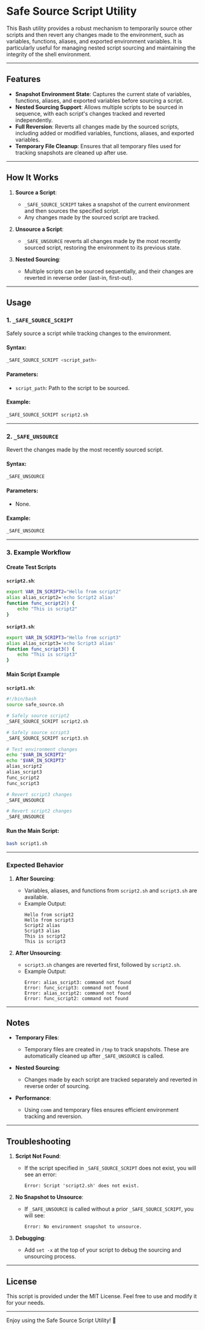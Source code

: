 
# Safe Source Script Utility

This Bash utility provides a robust mechanism to temporarily source other scripts and then revert any changes made to the environment, such as variables, functions, aliases, and exported environment variables. It is particularly useful for managing nested script sourcing and maintaining the integrity of the shell environment.

---

## Features

- **Snapshot Environment State**: Captures the current state of variables, functions, aliases, and exported variables before sourcing a script.
- **Nested Sourcing Support**: Allows multiple scripts to be sourced in sequence, with each script's changes tracked and reverted independently.
- **Full Reversion**: Reverts all changes made by the sourced scripts, including added or modified variables, functions, aliases, and exported variables.
- **Temporary File Cleanup**: Ensures that all temporary files used for tracking snapshots are cleaned up after use.

---

## How It Works

1. **Source a Script**:
   - `_SAFE_SOURCE_SCRIPT` takes a snapshot of the current environment and then sources the specified script.
   - Any changes made by the sourced script are tracked.

2. **Unsource a Script**:
   - `_SAFE_UNSOURCE` reverts all changes made by the most recently sourced script, restoring the environment to its previous state.

3. **Nested Sourcing**:
   - Multiple scripts can be sourced sequentially, and their changes are reverted in reverse order (last-in, first-out).

---

## Usage

### 1. `_SAFE_SOURCE_SCRIPT`

Safely source a script while tracking changes to the environment.

#### **Syntax**:
```bash
_SAFE_SOURCE_SCRIPT <script_path>
```

#### **Parameters**:
- `script_path`: Path to the script to be sourced.

#### **Example**:
```bash
_SAFE_SOURCE_SCRIPT script2.sh
```

---

### 2. `_SAFE_UNSOURCE`

Revert the changes made by the most recently sourced script.

#### **Syntax**:
```bash
_SAFE_UNSOURCE
```

#### **Parameters**:
- None.

#### **Example**:
```bash
_SAFE_UNSOURCE
```

---

### 3. Example Workflow

#### Create Test Scripts

**`script2.sh`**:
```bash
export VAR_IN_SCRIPT2="Hello from script2"
alias alias_script2='echo Script2 alias'
function func_script2() {
    echo "This is script2"
}
```

**`script3.sh`**:
```bash
export VAR_IN_SCRIPT3="Hello from script3"
alias alias_script3='echo Script3 alias'
function func_script3() {
    echo "This is script3"
}
```

#### Main Script Example
**`script1.sh`**:
```bash
#!/bin/bash
source safe_source.sh

# Safely source script2
_SAFE_SOURCE_SCRIPT script2.sh

# Safely source script3
_SAFE_SOURCE_SCRIPT script3.sh

# Test environment changes
echo "$VAR_IN_SCRIPT2"
echo "$VAR_IN_SCRIPT3"
alias_script2
alias_script3
func_script2
func_script3

# Revert script3 changes
_SAFE_UNSOURCE

# Revert script2 changes
_SAFE_UNSOURCE
```

#### Run the Main Script:
```bash
bash script1.sh
```

---

### Expected Behavior

1. **After Sourcing**:
   - Variables, aliases, and functions from `script2.sh` and `script3.sh` are available.
   - Example Output:
     ```plaintext
     Hello from script2
     Hello from script3
     Script2 alias
     Script3 alias
     This is script2
     This is script3
     ```

2. **After Unsourcing**:
   - `script3.sh` changes are reverted first, followed by `script2.sh`.
   - Example Output:
     ```plaintext
     Error: alias_script3: command not found
     Error: func_script3: command not found
     Error: alias_script2: command not found
     Error: func_script2: command not found
     ```

---

## Notes

- **Temporary Files**:
  - Temporary files are created in `/tmp` to track snapshots. These are automatically cleaned up after `_SAFE_UNSOURCE` is called.

- **Nested Sourcing**:
  - Changes made by each script are tracked separately and reverted in reverse order of sourcing.

- **Performance**:
  - Using `comm` and temporary files ensures efficient environment tracking and reversion.

---

## Troubleshooting

1. **Script Not Found**:
   - If the script specified in `_SAFE_SOURCE_SCRIPT` does not exist, you will see an error:
     ```plaintext
     Error: Script 'script2.sh' does not exist.
     ```

2. **No Snapshot to Unsource**:
   - If `_SAFE_UNSOURCE` is called without a prior `_SAFE_SOURCE_SCRIPT`, you will see:
     ```plaintext
     Error: No environment snapshot to unsource.
     ```

3. **Debugging**:
   - Add `set -x` at the top of your script to debug the sourcing and unsourcing process.

---

## License

This script is provided under the MIT License. Feel free to use and modify it for your needs.

---

Enjoy using the Safe Source Script Utility! 🎉
